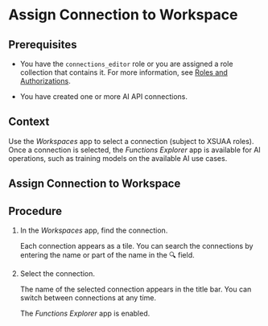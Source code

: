 <!-- loioc05f1444871c485ba12a758ef848d8c5 -->

<link rel="stylesheet" type="text/css" href="css/sap-icons.css"/>

# Assign Connection to Workspace





<a name="loioc05f1444871c485ba12a758ef848d8c5__prereq_jxh_cq2_rpb"/>

## Prerequisites

-   You have the `connections_editor` role or you are assigned a role collection that contains it. For more information, see [Roles and Authorizations](security-e4cf710.md#loio4ef8499d7a4945ec854e3b4590830bcc).

-   You have created one or more AI API connections.




<a name="loioc05f1444871c485ba12a758ef848d8c5__context_zy4_1vw_4rb"/>

## Context

Use the *Workspaces* app to select a connection \(subject to XSUAA roles\). Once a connection is selected, the *Functions Explorer* app is available for AI operations, such as training models on the available AI use cases.

<a name="task_kyh_xhv_xqb"/>

<!-- task\_kyh\_xhv\_xqb -->

## Assign Connection to Workspace



<a name="task_kyh_xhv_xqb__steps_lyh_xhv_xqb"/>

## Procedure

1.  In the *Workspaces* app, find the connection.

    Each connection appears as a tile. You can search the connections by entering the name or part of the name in the :mag: field.

2.  Select the connection.

    The name of the selected connection appears in the title bar. You can switch between connections at any time.

    The *Functions Explorer* app is enabled.


